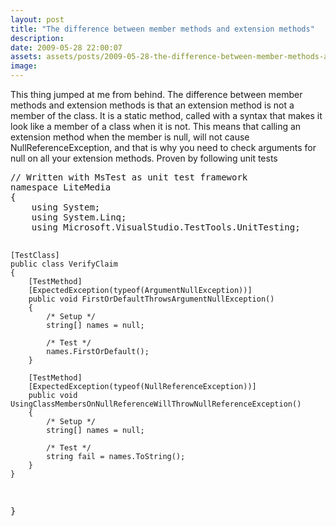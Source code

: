 ```yaml
---
layout: post
title: "The difference between member methods and extension methods"
description:
date: 2009-05-28 22:00:07
assets: assets/posts/2009-05-28-the-difference-between-member-methods-and-extension-methods
image: 
---
```


<p>This thing jumped at me from behind.  The difference between member methods and extension methods is that an extension method is not a member of the class. It is a static method, called with a syntax that makes it look like a member of a class when it is not.  This means that calling an extension method when the member is null, will not cause NullReferenceException, and that is why you need to check arguments for null on all your extension methods.  Proven by following unit tests</p>
<pre class="brush:csharp">// Written with MsTest as unit test framework
namespace LiteMedia
{
    using System;
    using System.Linq;
    using Microsoft.VisualStudio.TestTools.UnitTesting;

    [TestClass]
    public class VerifyClaim
    {
        [TestMethod]
        [ExpectedException(typeof(ArgumentNullException))]
        public void FirstOrDefaultThrowsArgumentNullException()
        {
            /* Setup */
            string[] names = null;

            /* Test */
            names.FirstOrDefault();
        }

        [TestMethod]
        [ExpectedException(typeof(NullReferenceException))]
        public void UsingClassMembersOnNullReferenceWillThrowNullReferenceException()
        {
            /* Setup */
            string[] names = null;

            /* Test */
            string fail = names.ToString();
        }
    }
}</pre>
